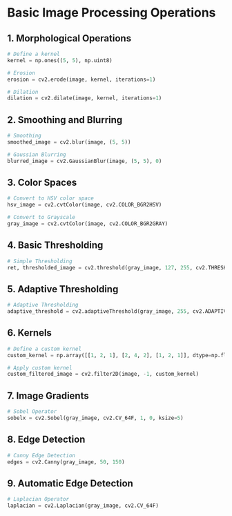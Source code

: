# Basic Image Processing Operations

## 1. Morphological Operations

```python
# Define a kernel
kernel = np.ones((5, 5), np.uint8)

# Erosion
erosion = cv2.erode(image, kernel, iterations=1)

# Dilation
dilation = cv2.dilate(image, kernel, iterations=1)
```

## 2. Smoothing and Blurring

```python
# Smoothing
smoothed_image = cv2.blur(image, (5, 5))

# Gaussian Blurring
blurred_image = cv2.GaussianBlur(image, (5, 5), 0)
```

## 3. Color Spaces

```python
# Convert to HSV color space
hsv_image = cv2.cvtColor(image, cv2.COLOR_BGR2HSV)

# Convert to Grayscale
gray_image = cv2.cvtColor(image, cv2.COLOR_BGR2GRAY)
```

## 4. Basic Thresholding

```python
# Simple Thresholding
ret, thresholded_image = cv2.threshold(gray_image, 127, 255, cv2.THRESH_BINARY)
```

## 5. Adaptive Thresholding

```python
# Adaptive Thresholding
adaptive_threshold = cv2.adaptiveThreshold(gray_image, 255, cv2.ADAPTIVE_THRESH_GAUSSIAN_C, cv2.THRESH_BINARY, 11, 2)
```

## 6. Kernels

```python
# Define a custom kernel
custom_kernel = np.array([[1, 2, 1], [2, 4, 2], [1, 2, 1]], dtype=np.float32) / 16

# Apply custom kernel
custom_filtered_image = cv2.filter2D(image, -1, custom_kernel)
```

## 7. Image Gradients

```python
# Sobel Operator
sobelx = cv2.Sobel(gray_image, cv2.CV_64F, 1, 0, ksize=5)
```

## 8. Edge Detection

```python
# Canny Edge Detection
edges = cv2.Canny(gray_image, 50, 150)
```

## 9. Automatic Edge Detection

```python
# Laplacian Operator
laplacian = cv2.Laplacian(gray_image, cv2.CV_64F)
```
